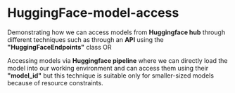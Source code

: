 # HuggingFace-model-access

Demonstrating how we can access models from **Huggingface hub** through different techniques such as through an **API** using the **"HuggingFaceEndpoints"** class OR

Accessing models via **Huggingface pipeline** where we can directly load the model into our working environment and can access them using their **"model_id"** but this technique is suitable only for smaller-sized models because of resource constraints.
